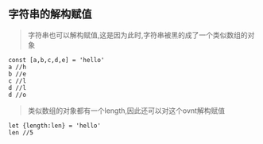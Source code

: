 ## 字符串的解构赋值
>字符串也可以解构赋值,这是因为此时,字符串被黑的成了一个类似数组的对象
```
const [a,b,c,d,e] = 'hello'
a //h
b //e
c //l
d //l
d //o
```
>类似数组的对象都有一个length,因此还可以对这个ovnt解构赋值
```
let {length:len} = 'hello'
len //5 
```